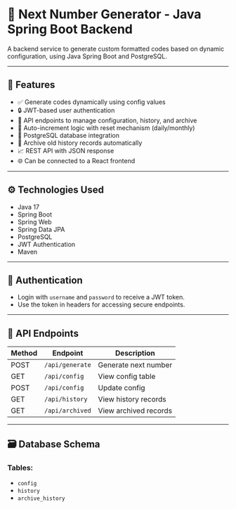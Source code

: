 
# 🔢 Next Number Generator - Java Spring Boot Backend

A backend service to generate custom formatted codes based on dynamic configuration, using Java Spring Boot and PostgreSQL.

---

## 📌 Features

- ✅ Generate codes dynamically using config values
- 🔒 JWT-based user authentication
- 📜 API endpoints to manage configuration, history, and archive
- 🧠 Auto-increment logic with reset mechanism (daily/monthly)
- 💾 PostgreSQL database integration
- 📂 Archive old history records automatically
- 📈 REST API with JSON response
- 🌐 Can be connected to a React frontend

---

## ⚙️ Technologies Used

- Java 17
- Spring Boot
- Spring Web
- Spring Data JPA
- PostgreSQL
- JWT Authentication
- Maven

---


## 🔐 Authentication

- Login with `username` and `password` to receive a JWT token.
- Use the token in headers for accessing secure endpoints.


---

## 📮 API Endpoints

| Method | Endpoint             | Description                  |
|--------|----------------------|------------------------------|
| POST   | `/api/generate`      | Generate next number         |
| GET    | `/api/config`        | View config table            |
| POST   | `/api/config`        | Update config                |
| GET    | `/api/history`       | View history records         |
| GET    | `/api/archived`      | View archived records        |

---

## 🗃️ Database Schema

### Tables:
- `config`
- `history`
- `archive_history`




